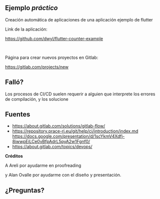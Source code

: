## Ejemplo _práctico_

Creación automática de aplicaciones de una aplicación ejemplo de flutter

Link de la aplicación:

https://github.com/dwyl/flutter-counter-example

<br>

Página para crear nuevos proyectos en Gitlab:

https://gitlab.com/projects/new

## Falló?

Los procesos de CI/CD suelen requerir a alguien que interprete los errores de compilación, y los solucione

## Fuentes

- https://about.gitlab.com/solutions/gitlab-flow/
- https://repository.prace-ri.eu/git/help/ci/introduction/index.md
  https://docs.google.com/presentation/d/1scYkmV4Xdfj-8iwwpEiLCe0vBfpAdrL5pyA2w1Fgnf0/
- https://about.gitlab.com/topics/devops/

**Créditos**

A Areli por ayudarme en proofreading

y Alan Ovalle por ayudarme con el diseño y presentación.

## ¿Preguntas?
